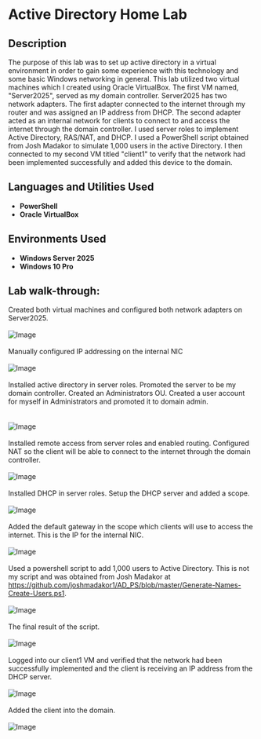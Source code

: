 <h1>Active Directory Home Lab</h1>


<h2>Description</h2>
The purpose of this lab was to set up active directory in a virtual environment in order to gain some experience with this technology and some basic Windows networking in general. This lab utilized two virtual machines which I created using Oracle VirtualBox. The first VM named, "Server2025", served as my domain controller. Server2025 has two network adapters. The first adapter connected to the internet through my router and was assigned an IP address from DHCP. The second adapter acted as an internal network for clients to connect to and access the internet through the domain controller. I used server roles to implement Active Directory, RAS/NAT, and DHCP. I used a PowerShell script obtained from Josh Madakor to simulate 1,000 users in the active Directory. I then connected to my second VM titled "client1" to verify that the network had been implemented successfully and added this device to the domain.   
<br />


<h2>Languages and Utilities Used</h2>

- <b>PowerShell</b> 
- <b>Oracle VirtualBox</b>


<h2>Environments Used </h2>

- <b>Windows Server 2025</b>
- <b>Windows 10 Pro</b>

<h2>Lab walk-through:</h2>


Created both virtual machines and configured both network adapters on Server2025.  <br/>
<br />
![Image](https://github.com/user-attachments/assets/952550fb-a7ca-4bd6-b69b-2a304b27a4f8)
<br />
<br />
Manually configured IP addressing on the internal NIC <br/>
<br />
![Image](https://github.com/user-attachments/assets/25d69f33-9bc2-4bb1-a97b-b1868a55e741)
<br />
<br />
Installed active directory in server roles. Promoted the server to be my domain controller. Created an Administrators OU. Created a user account for myself in Administrators and promoted it to domain admin. <br/>  
<br />
![Image](https://github.com/user-attachments/assets/587e8dc3-dc6d-4184-a326-c619dffd0278)
<br />
<br />
Installed remote access from server roles and enabled routing. Configured NAT so the client will be able to connect to the internet through the domain controller. <br/>
<br />
![Image](https://github.com/user-attachments/assets/6c3e91e9-f6f1-42e3-83c3-5120389e6e9e)
<br />
<br />
Installed DHCP in server roles. Setup the DHCP server and added a scope.  
<br />
![Image](https://github.com/user-attachments/assets/bea349f9-63d7-42d4-9ae5-85bd82c8e43b)
<br />
<br />
Added the default gateway in the scope which clients will use to access the internet. This is the IP for the internal NIC. <br/>
<br />
![Image](https://github.com/user-attachments/assets/93268f56-208a-42a1-8741-c29cec70b290)
<br />
<br />
Used a powershell script to add 1,000 users to Active Directory. This is not my script and was obtained from Josh Madakor at https://github.com/joshmadakor1/AD_PS/blob/master/Generate-Names-Create-Users.ps1. <br/>
<br />
![Image](https://github.com/user-attachments/assets/107322c4-15ef-4c03-ab85-8d975f8902d1)
<br />
<br />
The final result of the script. <br/>
<br />
![Image](https://github.com/user-attachments/assets/1089ceac-2d87-45ca-8a18-0e184712a6ad)
<br />
<br />
Logged into our client1 VM and verified that the network had been successfully implemented and the client is receiving an IP address from the DHCP server. <br/>
<br />
![Image](https://github.com/user-attachments/assets/23443f0f-91ba-474f-85f3-1afe61f587c2)
<br />
<br />
Added the client into the domain. <br/>
<br />
![Image](https://github.com/user-attachments/assets/648794e3-4f5b-4f47-a84d-442e48db51ce)


